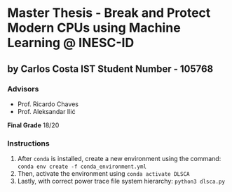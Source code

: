 # Master Thesis - Break and Protect Modern CPUs using Machine Learning @ INESC-ID
## by Carlos Costa IST Student Number - 105768 
### Advisors
  * Prof. Ricardo Chaves
  * Prof. Aleksandar Ilić

**Final Grade** 18/20

### Instructions
1. After `conda` is installed, create a new environment using the command: `conda env create -f conda_environment.yml`
2. Then, activate the environment using `conda activate DLSCA`
3. Lastly, with correct power trace file system hierarchy: `python3 dlsca.py`
